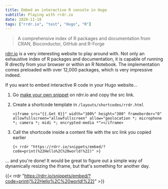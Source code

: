 ```yaml
---
title: Embed an interactive R console in Hugo
subtitle: Playing with rrdr.io
date: 2020-11-18
tags: ["rrdr.io", "test", "Hugo", "R"]
---
```


> A comprehensive index of R packages and documentation from CRAN, Bioconductor, GitHub and R-Forge

[rdrr.io](rdrr.io) is a very interesting website to play around with. Not only an exhaustive index of R packages and documentation, it is capable of running R directly from your browser or within an R Notebook. The implementation comes preloaded with over 12,000 packages, which is very impressive indeed.

If you want to embed interactive R code in your Hugo website...

1. Go [make your own snippet](https://rdrr.io/snippets/embedding/) on rdrr.io and copy the src link.

2. Create a shortcode template in `/layouts/shortcodes/rrdr.html`

   ```
   <iframe src="{{.Get 0}}" width="100%" height="300" frameborder="0" allowfullscreen="allowfullscreen" allow="geolocation *; microphone *; camera *; midi *; encrypted-media *"></iframe>
   ```

2. Call the shortcode inside a content file with the src link you copied earlier

   ```
   {< rrdr "https://rdrr.io/snippets/embed/?code=print(%22Hello%2C%20world!%22)" >}
   ```

... and you're done! It would be great to figure out a simple way of dynamically resizing the iframe, but that's something for another day.

{{< rrdr "https://rdrr.io/snippets/embed/?code=print(%22Hello%2C%20world!%22)" >}}